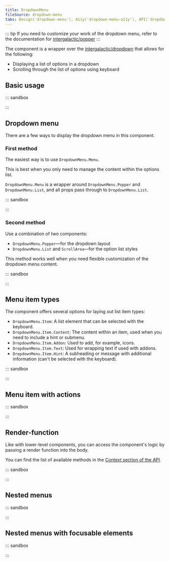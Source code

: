 ```yaml
---
title: DropdownMenu
fileSource: dropdown-menu
tabs: Design('dropdown-menu'), A11y('dropdown-menu-a11y'), API('dropdown-menu-api'), Example('dropdown-menu-code'), Changelog('dropdown-menu-changelog')
---
```


::: tip
 If you need to customize your work of the dropdown menu, refer to the documentation for [intergalactic/popper](/utils/popper/popper)
:::

The component is a wrapper over the [intergalactic/dropdown](/components/dropdown/dropdown) that allows for the following:

- Displaying a list of options in a dropdown
- Scrolling through the list of options using keyboard

## Basic usage

::: sandbox

<script lang="tsx">
  export Demo from 'stories/components/dropdown-menu/__stories__/docs-examples/basic.tsx';
</script>

:::

## Dropdown menu

There are a few ways to display the dropdown menu in this component.

### First method

The easiest way is to use `DropdownMenu.Menu`.

This is best when you only need to manage the content within the options list.

`DropdownMenu.Menu` is a wrapper around `DropdownMenu.Popper` and `DropdownMenu.List`, and all props pass through to `DropdownMenu.List`.

::: sandbox

<script lang="tsx">
  export Demo from 'stories/components/dropdown-menu/__stories__/docs-examples/the_second_method.tsx';
</script>

:::

### Second method

Use a combination of two components:

- `DropdownMenu.Popper`—for the dropdown layout
- `DropdownMenu.List` and `ScrollArea`—for the option list styles

This method works well when you need flexible customization of the dropdown menu content.

::: sandbox

<script lang="tsx">
  export Demo from 'stories/components/dropdown-menu/__stories__/docs-examples/dropdown-menu.tsx';
</script>

:::

## Menu item types

The component offers several options for laying out list item types:

- `DropdownMenu.Item`: A list element that can be selected with the keyboard.
- `DropdownMenu.Item.Content`: The content within an item, used when you need to include a hint or submenu.
- `DropdownMenu.Item.Addon`: Used to add, for example, icons.
- `DropdownMenu.Item.Text`: Used for wrapping text if used with addons.
- `DropdownMenu.Item.Hint`: A subheading or message with additional information (can't be selected with the keyboard).

::: sandbox

<script lang="tsx">
  export Demo from 'stories/components/dropdown-menu/__stories__/docs-examples/list_item_types.tsx';
</script>

:::

## Menu item with actions

::: sandbox

<script lang="tsx">
  export Demo from 'stories/components/dropdown-menu/__stories__/docs-examples/item_actions.tsx';
</script>

:::

## Render-function

Like with lower-level components, you can access the component's logic by passing a render function into the body.

You can find the list of available methods in the [Context section of the API](/components/dropdown-menu/dropdown-menu-api#context).

::: sandbox

<script lang="tsx">
  export Demo from 'stories/components/dropdown-menu/__stories__/docs-examples/render_function.tsx';
</script>

:::

## Nested menus

::: sandbox

<script lang="tsx">
  export Demo from 'stories/components/dropdown-menu/__stories__/docs-examples/nested.tsx';
</script>

:::

## Nested menus with focusable elements

::: sandbox

<script lang="tsx">
  export Demo from 'stories/components/dropdown-menu/__stories__/docs-examples/nested_with_focusable.tsx';
</script>

:::
